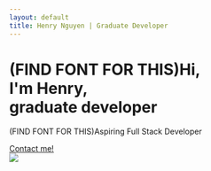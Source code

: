```yaml
---
layout: default
title: Henry Nguyen | Graduate Developer
---
```


<div class="home">
    <div class="home__intro">
        <h1 class="home__intro-title">(FIND FONT FOR THIS)Hi,<br />I'm Henry,<br />graduate developer</h1>
        <p class="home__intro-position">(FIND FONT FOR THIS)Aspiring Full Stack Developer</p>
        <a href="/contact" class="home__intro-contact-button">Contact me!</a>
    </div>
    <div class="home__image-container">
        <image class="home__image" src="/assets/images/profile.png"></image>
    </div>
</div>
